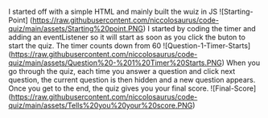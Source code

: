 I started off with a simple HTML and mainly built the wuiz in JS
![Starting-Point] (https://raw.githubusercontent.com/niccolosaurus/code-quiz/main/assets/Starting%20point.PNG)
I started by coding the timer and adding an eventListener so it will start as soon as you click the buton to start the quiz. The timer counts down from 60
![Question-1-Timer-Starts] (https://raw.githubusercontent.com/niccolosaurus/code-quiz/main/assets/Question%20-%201%20Timer%20Starts.PNG)
When you go through the quiz, each time you answer a question and click next question, the current question is then hidden and a new question appears.
Once you get to the end, the quiz gives you your final score.
![Final-Score] (https://raw.githubusercontent.com/niccolosaurus/code-quiz/main/assets/Tells%20you%20your%20score.PNG)
